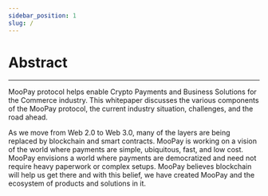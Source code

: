 ```yaml
---
sidebar_position: 1
slug: /
---
```

# Abstract
---

MooPay protocol helps enable Crypto Payments and Business Solutions for the Commerce industry. This whitepaper discusses the various components of the MooPay protocol, the current industry situation, challenges, and the road ahead.

As we move from Web 2.0 to Web 3.0, many of the layers are being replaced by blockchain and smart contracts. MooPay is working on a vision of the world where payments are simple, ubiquitous, fast, and low cost. MooPay envisions a world where payments are democratized and need not require heavy paperwork or complex setups. MooPay believes blockchain will help us get there and with this belief, we have created MooPay and the ecosystem of products and solutions in it.
